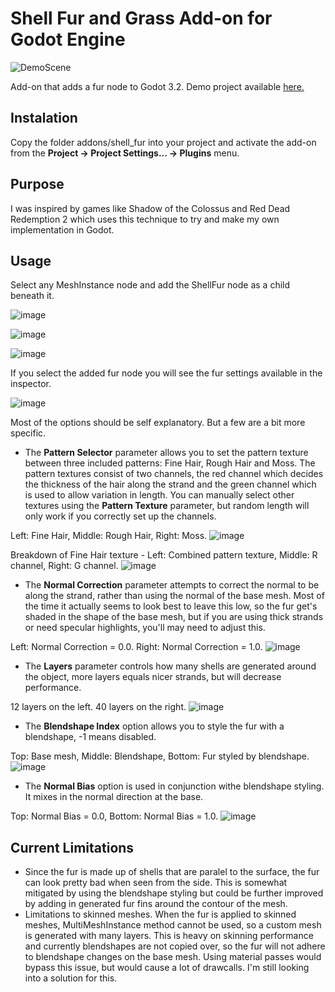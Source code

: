 # Shell Fur and Grass Add-on for Godot Engine

![DemoScene](https://user-images.githubusercontent.com/4955051/97077434-8b0f7800-15db-11eb-98eb-7cecf1648304.png)

Add-on that adds a fur node to Godot 3.2. Demo project available [here.](https://github.com/Arnklit/ShellFurGodotDemo)


Instalation
-----------
Copy the folder addons/shell_fur into your project and activate the add-on from the **Project -> Project Settings... -> Plugins** menu.

Purpose
-------
I was inspired by games like Shadow of the Colossus and Red Dead Redemption 2 which uses this technique to try and make my own implementation in Godot.

Usage
-----
Select any MeshInstance node and add the ShellFur node as a child beneath it.

![image](https://user-images.githubusercontent.com/4955051/95904767-da5dd900-0d8f-11eb-8d1e-397e6bacbd66.png)

![image](https://user-images.githubusercontent.com/4955051/95904873-037e6980-0d90-11eb-8c85-78fd65ee06b3.png)

![image](https://user-images.githubusercontent.com/4955051/95905031-39235280-0d90-11eb-88a9-1840da7de408.png)

If you select the added fur node you will see the fur settings available in the inspector.

![image](https://user-images.githubusercontent.com/4955051/97077698-af6c5400-15dd-11eb-9da1-65d94d6947c6.png)

Most of the options should be self explanatory. But a few are a bit more specific.

- The **Pattern Selector** parameter allows you to set the pattern texture between three included patterns: Fine Hair, Rough Hair and Moss. The pattern textures consist of two channels, the red channel which decides the thickness of the hair along the strand and the green channel which is used to allow variation in length. You can manually select other textures using the **Pattern Texture** parameter, but random length will only work if you correctly set up the channels.

Left: Fine Hair, Middle: Rough Hair, Right: Moss.
![image](https://user-images.githubusercontent.com/4955051/95911309-3842ee80-0d99-11eb-9acf-54d6062179e8.png)

Breakdown of Fine Hair texture - Left: Combined pattern texture, Middle: R channel, Right: G channel.
![image](https://user-images.githubusercontent.com/4955051/95909140-e64c9980-0d95-11eb-8a78-9f864b7abe19.png)

- The **Normal Correction** parameter attempts to correct the normal to be along the strand, rather than using the normal of the base mesh. Most of the time it actually seems to look best to leave this low, so the fur get's shaded in the shape of the base mesh, but if you are using thick strands or need specular highlights, you'll may need to adjust this.

Left: Normal Correction = 0.0. Right: Normal Correction = 1.0.
![image](https://user-images.githubusercontent.com/4955051/96336316-be4f8580-1076-11eb-8f34-94042b2c8509.png)

- The **Layers** parameter controls how many shells are generated around the object, more layers equals nicer strands, but will decrease performance.

12 layers on the left. 40 layers on the right.
![image](https://user-images.githubusercontent.com/4955051/95906679-58bb7a80-0d92-11eb-946c-f3f319004f56.png)

- The **Blendshape Index** option allows you to style the fur with a blendshape, -1 means disabled.

Top: Base mesh, Middle: Blendshape, Bottom: Fur styled by blendshape.
![image](https://user-images.githubusercontent.com/4955051/95907763-f794a680-0d93-11eb-948b-23ab3420f41a.png)

- The **Normal Bias** option is used in conjunction withe blendshape styling. It mixes in the normal direction at the base.

Top: Normal Bias = 0.0, Bottom: Normal Bias = 1.0.
![image](https://user-images.githubusercontent.com/4955051/96336117-492f8080-1075-11eb-81fb-9522ac33770a.png)

Current Limitations
-------------------
- Since the fur is made up of shells that are paralel to the surface, the fur can look pretty bad when seen from the side. This is somewhat mitigated by using the blendshape styling but could be further improved by adding in generated fur fins around the contour of the mesh.
- Limitations to skinned meshes. When the fur is applied to skinned meshes, MultiMeshInstance method cannot be used, so a custom mesh is generated with many layers. This is heavy on skinning performance and currently blendshapes are not copied over, so the fur will not adhere to blendshape changes on the base mesh. Using material passes would bypass this issue, but would cause a lot of drawcalls. I'm still looking into a solution for this.
